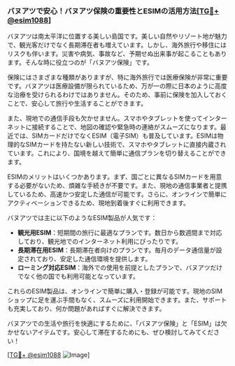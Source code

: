 ### バヌアツで安心！バヌアツ保険の重要性とESIMの活用方法[[TG💪+ @esim1088](https://t.me/s/esim1088)]

バヌアツは南太平洋に位置する美しい島国です。美しい自然やリゾート地が魅力で、観光客だけでなく長期滞在者も増えています。しかし、海外旅行や移住にはリスクも伴います。災害や病気、事故など、予期せぬ出来事が起こることもあります。そんな時に役立つのが「バヌアツ保険」です。

保険にはさまざまな種類がありますが、特に海外旅行では医療保険が非常に重要です。バヌアツは医療設備が限られているため、万が一の際に日本のように高度な治療を受けられるわけではありません。そのため、事前に保険を加入しておくことで、安心して旅行や生活することができます。

また、現地での通信手段も欠かせません。スマホやタブレットを使ってインターネットに接続することで、地図の確認や緊急時の連絡がスムーズになります。最近では、SIMカードだけでなくESIM（電子SIM）も普及しています。ESIMは物理的なSIMカードを持たない新しい技術で、スマホやタブレットに直接内蔵されています。これにより、国境を越えて簡単に通信プランを切り替えることができます。

ESIMのメリットはいくつかあります。まず、国ごとに異なるSIMカードを用意する必要がないため、煩雑な手続きが不要です。また、現地の通信事業者と提携しているため、高速かつ安定した通信が可能です。さらに、オンラインで簡単にアクティベーションできるため、現地到着後すぐに利用できます。

バヌアツでは主に以下のようなESIM製品が人気です：

- **観光用ESIM**：短期間の旅行に最適なプランです。数日から数週間まで対応しており、観光地でのインターネット利用にぴったりです。
- **長期滞在用ESIM**：長期滞在者向けのプランです。毎月のデータ通信量が設定されており、安定した通信環境を提供します。
- **ローミング対応ESIM**：海外での使用を前提としたプランで、バヌアツだけでなく他の国でも利用可能となっています。

これらのESIM製品は、オンラインで簡単に購入・登録が可能です。現地のSIMショップに足を運ぶ手間もなく、スムーズに利用開始できます。また、サポートも充実しており、何か問題があればすぐに解決できます。

バヌアツでの生活や旅行を快適にするために、「バヌアツ保険」と「ESIM」は欠かせないアイテムです。安心して滞在するためにも、ぜひ検討してみてください！

[[TG💪+ @esim1088](https://t.me/s/esim1088) ![Image](https://i.postimg.cc/Y0z9fWf4/image.png)]